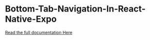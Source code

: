 # Bottom-Tab-Navigation-In-React-Native-Expo
[Read the full documentation Here](https://geeksindia7.blogspot.com/2021/05/bottom-tab-navigation-in-react-native.html)
